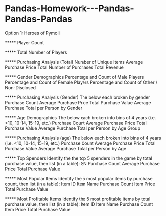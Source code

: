 # Pandas-Homework---Pandas-Pandas-Pandas
Option 1: Heroes of Pymoli

***** Player Count

***** Total Number of Players

***** Purchasing Analysis (Total)
Number of Unique Items
Average Purchase Price
Total Number of Purchases
Total Revenue

***** Gender Demographics
Percentage and Count of Male Players
Percentage and Count of Female Players
Percentage and Count of Other / Non-Disclosed

***** Purchasing Analysis (Gender)
The below each broken by gender
Purchase Count
Average Purchase Price
Total Purchase Value
Average Purchase Total per Person by Gender

***** Age Demographics
The below each broken into bins of 4 years (i.e. <10, 10-14, 15-19, etc.)
Purchase Count
Average Purchase Price
Total Purchase Value
Average Purchase Total per Person by Age Group

***** Purchasing Analysis (age)
The below each broken into bins of 4 years (i.e. <10, 10-14, 15-19, etc.)
Purchase Count
Average Purchase Price
Total Purchase Value
Average Purchase Total per Person by Age

***** Top Spenders
Identify the the top 5 spenders in the game by total purchase value, then list (in a table):
SN
Purchase Count
Average Purchase Price
Total Purchase Value

***** Most Popular Items
Identify the 5 most popular items by purchase count, then list (in a table):
Item ID
Item Name
Purchase Count
Item Price
Total Purchase Value

***** Most Profitable Items
Identify the 5 most profitable items by total purchase value, then list (in a table):
Item ID
Item Name
Purchase Count
Item Price
Total Purchase Value
